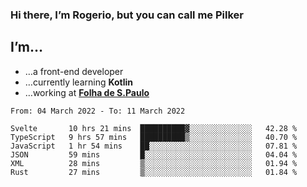 ### Hi there, I’m Rogerio, but you can call me Pilker

## I’m…
- …a front-end developer
- …currently learning **Kotlin**
- …working at [**Folha de S.Paulo**](https://www.folha.com.br/)

<!--START_SECTION:waka-->

```text
From: 04 March 2022 - To: 11 March 2022

Svelte       10 hrs 21 mins  ██████████▓░░░░░░░░░░░░░░   42.28 %
TypeScript   9 hrs 57 mins   ██████████▒░░░░░░░░░░░░░░   40.70 %
JavaScript   1 hr 54 mins    ██░░░░░░░░░░░░░░░░░░░░░░░   07.81 %
JSON         59 mins         █░░░░░░░░░░░░░░░░░░░░░░░░   04.04 %
XML          28 mins         ▒░░░░░░░░░░░░░░░░░░░░░░░░   01.94 %
Rust         27 mins         ▒░░░░░░░░░░░░░░░░░░░░░░░░   01.84 %
```

<!--END_SECTION:waka-->
